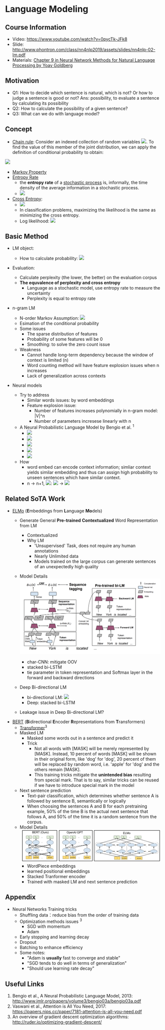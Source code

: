 # Language Modeling
## Course Information
- Video: https://www.youtube.com/watch?v=0pycTk-JFk8
- Slide: http://www.phontron.com/class/nn4nlp2019/assets/slides/nn4nlp-02-lm.pdf
- Materials: [Chapter 9 in Neural Network Methods for Natural Language Processing by Yoav Goldberg](https://github.com/RaleighZ/statnlp_fundamental_reading/blob/master/Language%20Model/Goldberg_ch9_Language%20Model.pdf)
## Motivation
- Q1: How to decide which sentence is natural, which is not? Or how to judge a sentence is good or not?
Ans: possibility, to evaluate a sentence by calculating its possibility
- Q2: How to calculate the possibility of a given sentence?
- Q3: What can we do with language model?


## Concept
- [Chain rule](https://en.wikipedia.org/wiki/Chain_rule_(probability)): Consider an indexed collection of random variables ![](https://latex.codecogs.com/gif.latex?X_{1},\ldots&space;,X_{n}). To find the value of this member of the joint distribution, we can apply the definition of conditional probability to obtain:

![](https://latex.codecogs.com/gif.latex?\mathrm&space;{P}&space;(X_{n},\ldots&space;,X_{1})=\mathrm&space;{P}&space;(X_{n}|X_{n-1},\ldots&space;,X_{1})\cdot&space;\mathrm&space;{P}&space;(X_{n-1},\ldots&space;,X_{1}))
- [Markov Property](https://en.wikipedia.org/wiki/Markov_property)
- [Entropy Rate]()
    - the **entropy rate** of a [stochastic process](https://en.wikipedia.org/wiki/Stochastic_process "Stochastic process") is, informally, the time density of the average information in a stochastic process.
    - ![](https://latex.codecogs.com/gif.latex?H(X)&space;=&space;\lim_{n&space;\to&space;\infty}&space;\frac{1}{n}&space;H(X_1,&space;X_2,&space;\dots&space;X_n))
- [Cross Entropy](https://en.wikipedia.org/wiki/Cross_entropy): 
    - ![](https://latex.codecogs.com/gif.latex?H(p,q)=\operatorname&space;{E}&space;_{p}[-\log&space;q])
    - In classification problems, maximizing the likelihood is the same as minimizing the cross entropy.
    - Log likelihood: ![](https://latex.codecogs.com/gif.latex?log\prod&space;_{i}q_{i}^{Np_{i}}&space;=&space;N\sum&space;_{i}p_{i}\log&space;q_{i}&space;=&space;N&space;H(p,&space;q))



## Basic Method
- LM object:
    - How to calculate probability: ![](https://latex.codecogs.com/gif.latex?P\left(w_{1&space;:&space;n}\right)=P\left(w_{1}\right)&space;P\left(w_{2}&space;|&space;w_{1}\right)&space;P\left(w_{3}&space;|&space;w_{1&space;:&space;2}\right)&space;P\left(w_{4}&space;|&space;w_{1&space;:&space;3}\right)&space;\ldots&space;P\left(w_{n}&space;|&space;w_{1&space;:&space;n-1}\right))
- Evaluation: 
    - Calculate perplexity (the lower, the better) on the evaluation corpus
    - **The equvalence of perplexity and cross entropy**
        - Language as a stochastic model, use entropy rate to measure the uncertainty
        - Perplexity is equal to entropy rate
- n-gram LM
    
    - N-order Markov Assumption: ![](https://latex.codecogs.com/gif.latex?P\left(w_{i&plus;1}&space;|&space;w_{1&space;:&space;i}\right)&space;\approx&space;P\left(w_{i&plus;1}&space;|&space;w_{i-k&space;:&space;i}\right))
    - Esimation of the conditional probability
  - Some issues
    - The sparse distribution of features
    - Probability of some features will be 0
    - Smoothing: to solve the zero count issue
  - Weakness
    - Cannot handle long-term dependency because the window of context is limited (n)
    - Word counting method will have feature explosion issues when n increases 
    - Lack of generalization across contexts

- Neural models
    - Try to address 
        - Similar words issues: by word embeddings
        - Feature explosion issue: 
          - Number of features increases polynomially in n-gram model: |V|^n
          - Number of parameters incresese linearly with n
    - A Neural Probabilistic Language Model by Bengio et al. <sup>1</sup>
      - ![](https://latex.codecogs.com/gif.latex?\hat{y}=P\left(w_{i}&space;|&space;w_{1&space;:&space;k}\right)=L&space;M\left(w_{1&space;:&space;k}\right)=\operatorname{softmax}\left(h&space;W^{2}&plus;b^{2}\right))
      - ![](https://latex.codecogs.com/gif.latex?\boldsymbol{h}=g\left(\boldsymbol{x}&space;\boldsymbol{W}^{\mathbf{1}}&plus;\boldsymbol{b}^{\mathbf{1}}\right))
      - ![](https://latex.codecogs.com/gif.latex?x=\left[v\left(w_{1}\right)&space;;&space;v\left(w_{2}\right)&space;;&space;\ldots&space;;&space;v\left(w_{k}\right)\right])
      - ![](https://latex.codecogs.com/gif.latex?v(w)=E_{[w]})
      - ![](https://latex.codecogs.com/gif.latex?w_{i}&space;\in&space;V&space;\quad&space;E&space;\in&space;\mathbb{R}^{|V|&space;\times&space;d_{w}}&space;\quad&space;\boldsymbol{W}^{\mathbf{1}}&space;\in&space;\mathbb{R}^{k&space;\cdot&space;d_{w}&space;\times&space;d_{\mathrm{hid}}})
    - How
      - word embed can encode context information; simliar context yields similar embedding and thus can assign high probability to unseen sentences which have similar context.
      - n -> n+1, ![](https://latex.codecogs.com/gif.latex?\boldsymbol{W}^{\mathbf{1}}): ![](https://latex.codecogs.com/gif.latex?k&space;\cdot&space;d_{\mathrm{w}}&space;\times&space;d_{\mathrm{hid}}) -> ![](https://latex.codecogs.com/gif.latex?(k&plus;1)&space;\cdot&space;d_{\mathrm{w}}&space;\times&space;d_{\mathrm{hid}})
## Related SoTA Work
- [ELMo](https://aclweb.org/anthology/N18-1202) (**E**mbeddings from **L**anguage **Mo**dels)
    - Generate General **Pre-trained** **Contextualized** Word Representation from LM
        - Contextualized
        - Why LM
            - 'Unsupervised' Task, does not require any human annotations
            - Nearly Unlimited data
            - Models trained on the large corpus can generate sentences of an unexpectedly high quality
          
    
    - Model Details
    ![image](https://github.com/RaleighZ/statnlp_fundamental_reading/blob/master/Language%20Model/taglm.png)
        - char-CNN: mitigate OOV
        - stacked bi-LSTM
        - tie parameter in token representation and Softmax layer in the forward and backward directions
    - Deep Bi-directional LM
        - bi-directional LM:
        ![](https://latex.codecogs.com/gif.latex?\begin{array}{l}{\sum_{k=1}^{N}\left(\log&space;p\left(t_{k}&space;|&space;t_{1},&space;\ldots,&space;t_{k-1}&space;;&space;\Theta_{x},&space;\vec{\Theta}_{L&space;S&space;T&space;M},&space;\Theta_{s}\right)\right.}&space;\\&space;{\quad&plus;\log&space;p\left(t_{k}&space;|&space;t_{k&plus;1},&space;\ldots,&space;t_{N}&space;;&space;\Theta_{x},&space;\widetilde{\Theta}_{L&space;S&space;T&space;M},&space;\Theta_{s}\right)&space;)}\end{array})
        - Deep: stacked bi-LSTM
     - Leakage issue in Deep Bi-directional LM?
- [BERT](https://arxiv.org/pdf/1810.04805.pdf) (**B**idirectional **E**ncoder **R**epresentations from **T**ransformers)
    - [Transformer](https://papers.nips.cc/paper/7181-attention-is-all-you-need.pdf)<sup>3</sup>
    - Masked LM
        - Masked some words out in a sentence and predict it
        - Trick
            - Not all words with [MASK] will be merely represented by [MASK]. Instead, 10 percent of words [MASK] will be shown in their original form, like 'dog' for 'dog', 20 percent of them will be replaced by random word, i.e. 'apple' for 'dog' and the others remain [MASK]. 
            - This training tricks mitigate the **unintended bias** resulting from special mark. That is to say, similar tricks can be reused if we have to introduce special mark in the model
    - Next sentence prediction
        - Text-pair classification, which determines whether sentence A is followed by sentence B, semantically or logically
        - When choosing the sentences A and B for each pretraining example, 50% of the time B is the actual next sentence that follows A, and 50% of the time it is a random sentence from the corpus.
    - Model Details
    ![](https://github.com/RaleighZ/statnlp_fundamental_reading/blob/master/Language%20Model/bert.png)
        - WordPiece embeddings
        - learned positional embeddings
        - Stacked Tranformer encoder
        - Trained with masked LM and next sentence prediction

## Appendix
- Neural Networks Training tricks
    - Shuffling data：reduce bias from the order of training data
    - Optimization methods issues <sup>3</sup>
        - SGD with momentum
        - Adam
    - Early stopping and learning decay
    - Dropout
    - Batching to enhance efficiency
    - Some notes: 
        - "Adam is **usually** fast to converge and stable"
        - "SGD tends to do well in terms of generalization"
        - "Should use learning rate decay"
## Useful Links
1. Bengio et al., A Neural Probabilistic Language Model, 2013: http://www.jmlr.org/papers/volume3/bengio03a/bengio03a.pdf
2. Vaswani et al., Attention is All You Need, 2017: https://papers.nips.cc/paper/7181-attention-is-all-you-need.pdf
3. An overview of gradient descent optimization algorithms: http://ruder.io/optimizing-gradient-descent/
